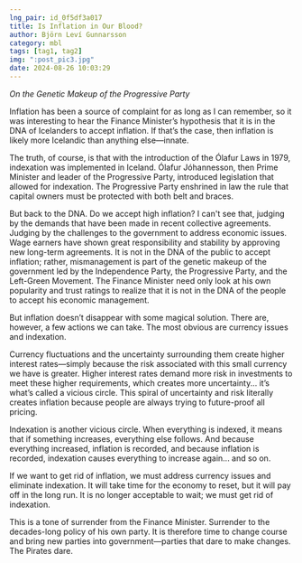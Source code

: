 ```yaml
---
lng_pair: id_0f5df3a017
title: Is Inflation in Our Blood?
author: Björn Leví Gunnarsson
category: mbl
tags: [tag1, tag2]
img: ":post_pic3.jpg"
date: 2024-08-26 10:03:29
---
```

_On the Genetic Makeup of the Progressive Party_

Inflation has been a source of complaint for as long as I can remember, so it was interesting to hear the Finance Minister’s hypothesis that it is in the DNA of Icelanders to accept inflation. If that’s the case, then inflation is likely more Icelandic than anything else—innate.

The truth, of course, is that with the introduction of the Ólafur Laws in 1979, indexation was implemented in Iceland. Ólafur Jóhannesson, then Prime Minister and leader of the Progressive Party, introduced legislation that allowed for indexation. The Progressive Party enshrined in law the rule that capital owners must be protected with both belt and braces.

But back to the DNA. Do we accept high inflation? I can't see that, judging by the demands that have been made in recent collective agreements. Judging by the challenges to the government to address economic issues. Wage earners have shown great responsibility and stability by approving new long-term agreements. It is not in the DNA of the public to accept inflation; rather, mismanagement is part of the genetic makeup of the government led by the Independence Party, the Progressive Party, and the Left-Green Movement. The Finance Minister need only look at his own popularity and trust ratings to realize that it is not in the DNA of the people to accept his economic management.

But inflation doesn’t disappear with some magical solution. There are, however, a few actions we can take. The most obvious are currency issues and indexation.

Currency fluctuations and the uncertainty surrounding them create higher interest rates—simply because the risk associated with this small currency we have is greater. Higher interest rates demand more risk in investments to meet these higher requirements, which creates more uncertainty... it’s what’s called a vicious circle. This spiral of uncertainty and risk literally creates inflation because people are always trying to future-proof all pricing.

Indexation is another vicious circle. When everything is indexed, it means that if something increases, everything else follows. And because everything increased, inflation is recorded, and because inflation is recorded, indexation causes everything to increase again... and so on.

If we want to get rid of inflation, we must address currency issues and eliminate indexation. It will take time for the economy to reset, but it will pay off in the long run. It is no longer acceptable to wait; we must get rid of indexation.

This is a tone of surrender from the Finance Minister. Surrender to the decades-long policy of his own party. It is therefore time to change course and bring new parties into government—parties that dare to make changes. The Pirates dare.
